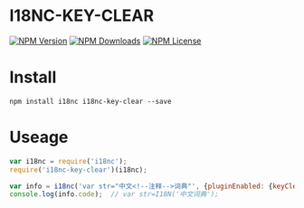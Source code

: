 I18NC-KEY-CLEAR
================


[![NPM Version][npm-image]][npm-url]
[![NPM Downloads][downloads-image]][npm-url]
[![NPM License][license-image]][npm-url]

# Install

```
npm install i18nc i18nc-key-clear --save
```

# Useage

```javascript
var i18nc = require('i18nc');
require('i18nc-key-clear')(i18nc);

var info = i18nc('var str="中文<!--注释-->词典"', {pluginEnabled: {keyClear: true}});
console.log(info.code);  // var str=I18N('中文词典');
```


[npm-image]: https://img.shields.io/npm/v/i18nc-key-clear.svg
[downloads-image]: https://img.shields.io/npm/dm/i18nc-key-clear.svg
[npm-url]: https://www.npmjs.org/package/i18nc-key-clear
[license-image]: https://img.shields.io/npm/l/i18nc-key-clear.svg
